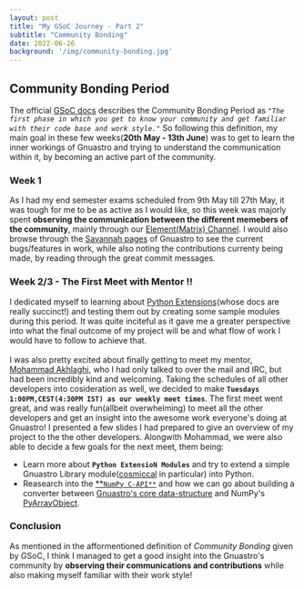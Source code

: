 ```yaml
---
layout: post
title: "My GSoC Journey - Part 2"
subtitle: "Community Bonding"
date: 2022-06-26
background: '/img/community-bonding.jpg'
---
```


## Community Bonding Period
The official [GSoC docs](https://google.github.io/gsocguides/student/how-gsoc-works) describes the Community Bonding Period as *`"The first phase in which you get to know your community and get familiar with their code base and work style."`* So following this definition, my main goal in these few weeks(**20th May - 13th June**) was to get to learn the inner workings of Gnuastro and trying to understand the communication within it, by becoming an active part of the community.

### Week 1
As I had my end semester exams scheduled from 9th May till 27th May, it was tough for me to be as active as I would like, so this week was majorly spent **observing the communication between the different memebers of the community**, mainly through our [Element(Matrix) Channel](https://matrix.to/#/#gnuastro:openastronomy.org). I would also browse through the [Savannah pages](https://savannah.gnu.org/bugs/?group=gnuastro) of Gnuastro to see the current bugs/features in work, while also noting the contributions currenty being made, by reading through the great commit messages.

### Week 2/3 - The First Meet with Mentor !!
I dedicated myself to learning about [Python Extensions](https://docs.python.org/3/extending/extending.html#compilation-and-linkage)(whose docs are really succinct!) and testing them out by creating some sample modules during this period. It was quite inciteful as it gave me a greater perspective into what the final outcome of my project will be and what flow of work I would have to follow to achieve that.
<br><br>
I was also pretty excited about finally getting to meet my mentor, [Mohammad Akhlaghi](https://akhlaghi.org/), who I had only talked to over the mail and IRC, but had been incredibly kind and welcoming. Taking the schedules of all other developers into cosideration as well, we decided to make **`Tuesdays 1:00PM,CEST(4:30PM IST) as our weekly meet times`**. The first meet went great, and was really fun(allbeit overwhelming) to meet all the other developers and get an insight into the awesome work everyone's doing at Gnuastro! I presented a few slides I had prepared to give an overview of my project to the the other developers. Alongwith Mohammad, we were also able to decide a few goals for the next meet, them being:
- Learn more about **`Python ExtensioN Modules`** and try to extend a simple Gnuastro Library module([cosmiccal](https://www.gnu.org/savannah-checkouts/gnu/gnuastro/manual/html_node/CosmicCalculator.html) in particular) into Python.
- Reasearch into the [**`NumPy C-API**`](https://numpy.org/doc/stable/reference/c-api/index.html) and how we can go about building a converter between [Gnuastro's core data-structure](https://www.gnu.org/savannah-checkouts/gnu/gnuastro/manual/html_node/Generic-data-container.html) and NumPy's [PyArrayObject](https://numpy.org/doc/stable/reference/c-api/types-and-structures.html#c.PyArray_Type).

### Conclusion
As mentioned in the afformentioned definition of *Community Bonding* given by GSoC, I think I managed to get a good insight into the Gnuastro's community by **observing their communications and contributions** while also making myself familiar with their work style!